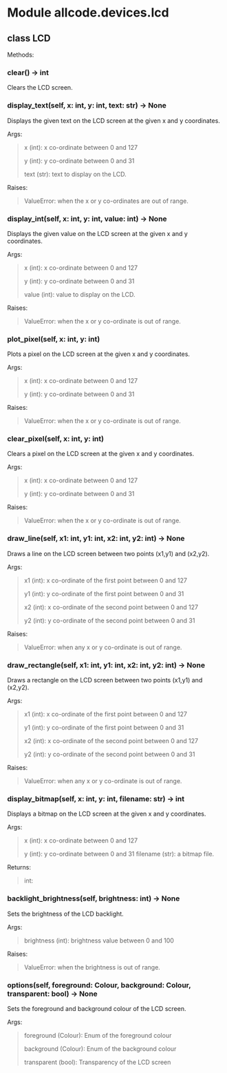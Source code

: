# Module allcode.devices.lcd

## class LCD

Methods:

### clear() -> int

Clears the LCD screen.

### display_text(self, x: int, y: int, text: str) -> None

Displays the given text on the LCD screen at the given x and y coordinates.

Args:
>x (int): x co-ordinate between 0 and 127
>
>y (int): y co-ordinate between 0 and 31
>
>text (str): text to display on the LCD.

Raises:
>ValueError: when the x or y co-ordinates are out of range.

### display_int(self, x: int, y: int, value: int) -> None

Displays the given value on the LCD screen at the given x and y coordinates.

Args:
>x (int): x co-ordinate between 0 and 127
>
>y (int): y co-ordinate between 0 and 31
>
>value (int): value to display on the LCD.

Raises:
>ValueError: when the x or y co-ordinate is out of range.

### plot_pixel(self, x: int, y: int)

Plots a pixel on the LCD screen at the given x and y coordinates.

Args:
>x (int): x co-ordinate between 0 and 127
>
>y (int): y co-ordinate between 0 and 31

Raises:
>ValueError: when the x or y co-ordinate is out of range.

### clear_pixel(self, x: int, y: int)

Clears a pixel on the LCD screen at the given x and y coordinates.

Args:
>x (int): x co-ordinate between 0 and 127
>
>y (int): y co-ordinate between 0 and 31

Raises:
>ValueError: when the x or y co-ordinate is out of range.

### draw_line(self, x1: int, y1: int, x2: int, y2: int) -> None

Draws a line on the LCD screen between two points (x1,y1) and (x2,y2).

Args:
>x1 (int): x co-ordinate of the first point between 0 and 127
>
>y1 (int): y co-ordinate of the first point between 0 and 31
>
>x2 (int): x co-ordinate of the second point between 0 and 127
>
>y2 (int): y co-ordinate of the second point between 0 and 31

Raises:
>ValueError: when any x or y co-ordinate is out of range.

### draw_rectangle(self, x1: int, y1: int, x2: int, y2: int) -> None

Draws a rectangle on the LCD screen between two points (x1,y1) and (x2,y2).

Args:
>x1 (int): x co-ordinate of the first point between 0 and 127
>
>y1 (int): y co-ordinate of the first point between 0 and 31
>
>x2 (int): x co-ordinate of the second point between 0 and 127
>
>y2 (int): y co-ordinate of the second point between 0 and 31

Raises:
>ValueError: when any x or y co-ordinate is out of range.

### display_bitmap(self, x: int, y: int, filename: str) -> int

Displays a bitmap on the LCD screen at the given x and y coordinates.

Args:
>x (int): x co-ordinate between 0 and 127
>
>y (int): y co-ordinate between 0 and 31
filename (str): a bitmap file.

Returns:
>int:

### backlight_brightness(self, brightness: int) -> None

Sets the brightness of the LCD backlight.

Args:
>brightness (int): brightness value between 0 and 100

Raises:
>ValueError: when the brightness is out of range.

### options(self, foreground: Colour, background: Colour, transparent: bool) -> None

Sets the foreground and background colour of the LCD screen.

Args:
>foreground (Colour): Enum of the foreground colour
>
>background (Colour): Enum of the background colour
>
>transparent (bool): Transparency of the LCD screen
